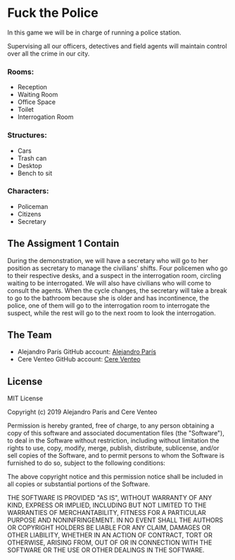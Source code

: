 # Fuck the Police

In this game we will be in charge of running a police station.

Supervising all our officers, detectives and field agents will maintain control over all the crime in our city.

### Rooms:
- Reception
- Waiting Room
- Office Space
- Toilet
- Interrogation Room
	
### Structures:
- Cars
- Trash can
- Desktop
- Bench to sit
	
### Characters:
- Policeman
- Citizens
- Secretary
	
## The Assigment 1 Contain
During the demonstration, we will have a secretary who will go to her position as secretary to manage the civilians' shifts. Four policemen who go to their respective desks, and a suspect in the interrogation room, circling waiting to be interrogated. We will also have civilians who will come to consult the agents. When the cycle changes, the secretary will take a break to go to the bathroom because she is older and has incontinence, the police, one of them will go to the interrogation room to interrogate the suspect, while the rest will go to the next room to look the interrogation.
	
## The Team

- Alejandro París GitHub account: [Alejandro París](https://github.com/AlejandroParis)
- Cere Venteo GitHub account: [Cere Venteo](https://github.com/CereVenteo)


## License

MIT License

Copyright (c) 2019 Alejandro París and Cere Venteo

Permission is hereby granted, free of charge, to any person obtaining a copy
of this software and associated documentation files (the "Software"), to deal
in the Software without restriction, including without limitation the rights
to use, copy, modify, merge, publish, distribute, sublicense, and/or sell
copies of the Software, and to permit persons to whom the Software is
furnished to do so, subject to the following conditions:

The above copyright notice and this permission notice shall be included in all
copies or substantial portions of the Software.

THE SOFTWARE IS PROVIDED "AS IS", WITHOUT WARRANTY OF ANY KIND, EXPRESS OR
IMPLIED, INCLUDING BUT NOT LIMITED TO THE WARRANTIES OF MERCHANTABILITY,
FITNESS FOR A PARTICULAR PURPOSE AND NONINFRINGEMENT. IN NO EVENT SHALL THE
AUTHORS OR COPYRIGHT HOLDERS BE LIABLE FOR ANY CLAIM, DAMAGES OR OTHER
LIABILITY, WHETHER IN AN ACTION OF CONTRACT, TORT OR OTHERWISE, ARISING FROM,
OUT OF OR IN CONNECTION WITH THE SOFTWARE OR THE USE OR OTHER DEALINGS IN THE
SOFTWARE.



